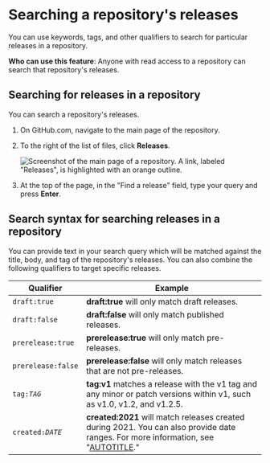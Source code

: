 # Searching a repository's releases

You can use keywords, tags, and other qualifiers to search for particular releases in a repository.

**Who can use this feature**: Anyone with read access to a repository can search that repository's releases.

## Searching for releases in a repository

You can search a repository's releases.

1. On GitHub.com, navigate to the main page of the repository.
1. To the right of the list of files, click **Releases**.

   ![Screenshot of the main page of a repository. A link, labeled "Releases", is highlighted with an orange outline.](/assets/images/help/releases/release-link.png)
1. At the top of the page, in the "Find a release" field, type your query and press **Enter**.

## Search syntax for searching releases in a repository

You can provide text in your search query which will be matched against the title, body, and tag of the repository's releases. You can also combine the following qualifiers to target specific releases.

| Qualifier        | Example
| ------------- | -------------
| `draft:true` | **draft:true** will only match draft releases.
| `draft:false` | **draft:false** will only match published releases.
| `prerelease:true` | **prerelease:true** will only match pre-releases.
| `prerelease:false` | **prerelease:false** will only match releases that are not pre-releases.
| <code>tag:<em>TAG</em></code> | **tag:v1** matches a release with the v1 tag and any minor or patch versions within v1, such as v1.0, v1.2, and v1.2.5.
| <code>created:<em>DATE</em></code> | **created:2021** will match releases created during 2021. You can also provide date ranges. For more information, see "[AUTOTITLE](/search-github/getting-started-with-searching-on-github/understanding-the-search-syntax#query-for-dates)."
